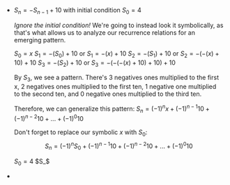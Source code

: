 - $S_n = -S_{n-1} + 10$ with initial condition $S_0 = 4$
  
  *Ignore the initial condition!*
  We're going to instead look it symbolically, as that's what allows us to analyze our recurrence relations for an emerging pattern. 
  
  $S_0=x$
  $S_1=-(S_0)+10$ or $S_1=-(x)+10$
  $S_2=-(S_1)+10$ or $S_2=-(-(x)+10)+10$
  $S_3=-(S_2)+10$ or $S_3=-(-(-(x)+10)+10)+10$
  
  By $S_3$, we see a pattern. There's 3 negatives ones multiplied to the first x, 2 negatives ones multiplied to the first ten, 1 negative one multiplied to the second ten, and 0 negative ones multiplied to the third ten.
  
  Therefore, we can generalize this pattern:
  $S_n=(-1)^{n}x+(-1)^{n-1}10+(-1)^{n-2}10+...+(-1)^{0}10$
  
  Don't forget to replace our symbolic $x$ with $S_0$:
  $$S_n=(-1)^{n}S_0+(-1)^{n-1}10+(-1)^{n-2}10+...+(-1)^{0}10$$
  
  $S_0=4$
  $S_$
-